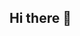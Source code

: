 ## Hi there 👋

<!--
**reistill/reistill** is a ✨ _special_ ✨ repository because its `README.md` (this file) appears on your GitHub profile.

Here are some ideas to get you started:

- 🔭 I’m currently working on ...
- 🌱 I’m currently learning ...
- 👯 I’m looking to collaborate on ...
- 🤔 I’m looking for help with ...
- 💬 Ask me about ...
- 📫 How to reach me: joelreistill@gmail.com
- 😄 Pronomes: Ele, Dele
- ⚡ Fun fact: ...
-->
